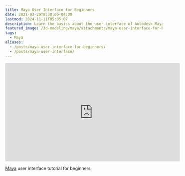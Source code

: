 ```yaml
---
title: Maya User Interface for Beginners
date: 2021-03-20T8:30:00-04:00
lastmod: 2024-11-11T05:05:07
description: Learn the basics about the user interface of Autodesk Maya
featured_image: /3d-modeling/maya/attachments/maya-user-interface-for-beginners.jpg
tags:
  - Maya
aliases:
  - /posts/maya-user-interface-for-beginners/
  - /posts/maya-user-interface/
---
```


<div class="iframe-16-9-container">
<iframe class="youTubeIframe" width="560" height="315" src="https://www.youtube.com/embed/-SpVNiRqeKY?rel=0" title="YouTube video player" frameborder="0" allow="accelerometer; autoplay; clipboard-write; encrypted-media; gyroscope; picture-in-picture; web-share" allowfullscreen></iframe>
</div>

[Maya](maya.md) user interface tutorial for beginners
